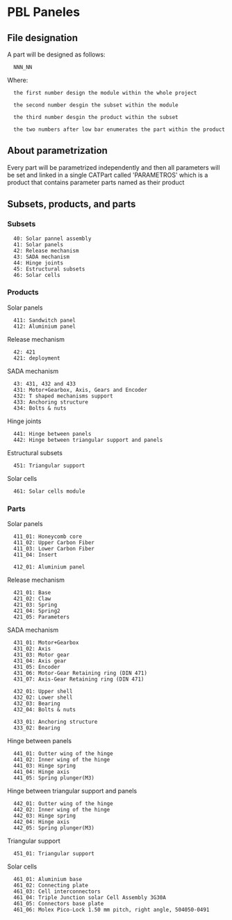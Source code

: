 # PBL Paneles

## File designation

A part will be designed as follows:
      
      NNN_NN

Where:

      the first number design the module within the whole project

      the second number desgin the subset within the module

      the third number desgin the product within the subset

      the two numbers after low bar enumerates the part within the product
  
## About parametrization

Every part will be parametrized independently and then all parameters will be set and linked in a single CATPart called 'PARAMETROS' which is a product that contains parameter parts named as their product
 

## Subsets, products, and parts 

### Subsets
      40: Solar pannel assembly
      41: Solar panels 
      42: Release mechanism
      43: SADA mechanism
      44: Hinge joints
      45: Estructural subsets
      46: Solar cells

### Products

Solar panels

      411: Sandwitch panel
      412: Aluminium panel

Release mechanism

      42: 421
      421: deployment
      

SADA mechanism

      43: 431, 432 and 433
      431: Motor+Gearbox, Axis, Gears and Encoder
      432: T shaped mechanisms support
      433: Anchoring structure
      434: Bolts & nuts

Hinge joints

      441: Hinge between panels
      442: Hinge between triangular support and panels

Estructural subsets
      
      451: Triangular support

Solar cells

      461: Solar cells module

### Parts

Solar panels

      411_01: Honeycomb core
      411_02: Upper Carbon Fiber
      411_03: Lower Carbon Fiber
      411_04: Insert
      
      412_01: Aluminium panel
      

Release mechanism

      421_01: Base
      421_02: Claw
      421_03: Spring
      421_04: Spring2
      421_05: Parameters
  
SADA mechanism

      431_01: Motor+Gearbox
      431_02: Axis
      431_03: Motor gear
      431_04: Axis gear
      431_05: Encoder
      431_06: Motor-Gear Retaining ring (DIN 471)
      431_07: Axis-Gear Retaining ring (DIN 471)
      
      432_01: Upper shell
      432_02: Lower shell
      432_03: Bearing
      432_04: Bolts & nuts
      
      433_01: Anchoring structure 
      433_02: Bearing

Hinge between panels

      441_01: Outter wing of the hinge
      441_02: Inner wing of the hinge
      441_03: Hinge spring
      441_04: Hinge axis
      441_05: Spring plunger(M3)

Hinge between triangular support and panels

      442_01: Outter wing of the hinge
      442_02: Inner wing of the hinge
      442_03: Hinge spring
      442_04: Hinge axis
      442_05: Spring plunger(M3)
 
Triangular support
 
      451_01: Triangular support

Solar cells

      461_01: Aluminium base
      461_02: Connecting plate
      461_03: Cell interconnectors
      461_04: Triple Junction solar Cell Assembly 3G30A
      461_05: Connectors base plate
      461_06: Molex Pico-Lock 1.50 mm pitch, right angle, 504050-0491
